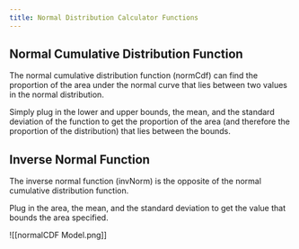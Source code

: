 ```yaml
---
title: Normal Distribution Calculator Functions
---
```

## Normal Cumulative Distribution Function
The normal cumulative distribution function (normCdf) can find the proportion of the area under the normal curve that lies between two values in the normal distribution.

Simply plug in the lower and upper bounds, the mean, and the standard deviation of the function to get the proportion of the area (and therefore the proportion of the distribution) that lies between the bounds.

## Inverse Normal Function
The inverse normal function (invNorm) is the opposite of the normal cumulative distribution function.

Plug in the area, the mean, and the standard deviation to get the value that bounds the area specified.

![[normalCDF Model.png]]